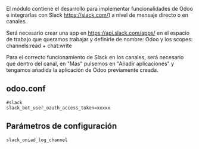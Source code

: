 El módulo contiene el desarrollo para implementar funcionalidades de Odoo e integrarlas con Slack https://slack.com/) a nivel de mensaje directo o en canales.

Será necesario crear una app en https://api.slack.com/apps/ en el espacio de trabajo que queramos trabajar y definirle de nombre: Odoo y los scopes: channels:read + chat:write

Para el correcto funcionamiento de Slack en los canales, será necesario que dentro del canal, en "Más" pulsemos en "Añadir aplicaciones" y tengamos añadida la aplicación de Odoo previamente creada.

## odoo.conf
```
#slack
slack_bot_user_oauth_access_token=xxxxx
```

## Parámetros de configuración
```
slack_oniad_log_channel
``` 
